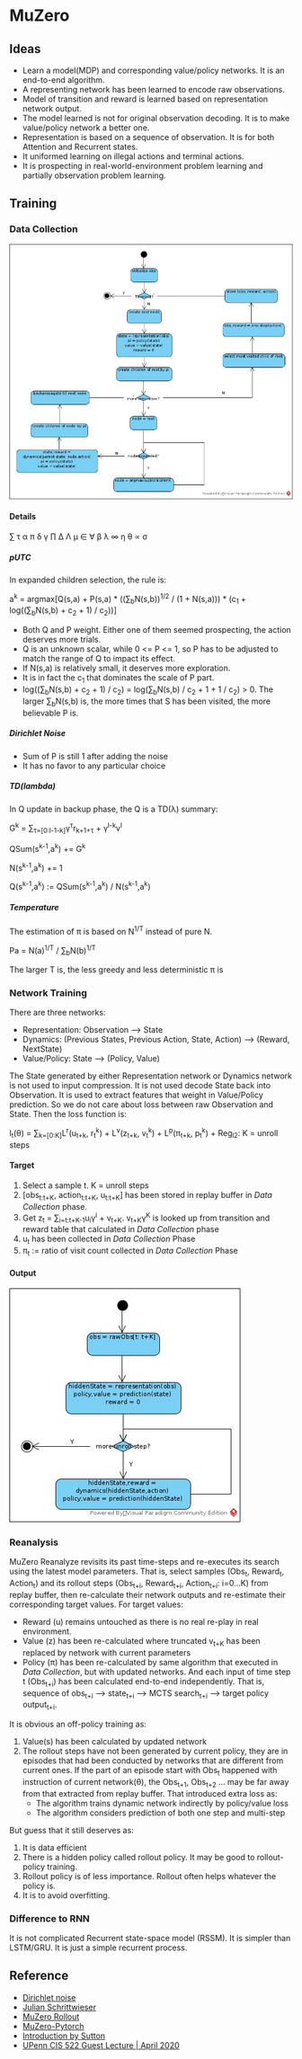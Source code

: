# MuZero
## Ideas
* Learn a model(MDP) and corresponding value/policy networks. It is an end-to-end algorithm.
* A representing network has been learned to encode raw observations.  
* Model of transition and reward is learned based on representation network output.  
* The model learned is not for original observation decoding. It is to make value/policy network a better one.
* Representation is based on a sequence of observation. It is for both Attention and Recurrent states.
* It uniformed learning on illegal actions and terminal actions.
* It is prospecting in real-world-environment problem learning and partially observation problem learning.
## Training
### Data Collection
![eva_sequence](./images/muzero_eva.jpg)
#### Details
∑ τ α π δ γ ∏ Δ Λ μ ∈ ∀ β λ ∞ η θ ∝ σ

##### pUTC
In expanded children selection, the rule is:

a<sup>k</sup> = argmax[Q(s,a) + P(s,a) * ((∑<sub>b</sub>N(s,b))<sup>1/2</sup> / (1 + N(s,a))) * (c<sub>1</sub> + log((∑<sub>b</sub>N(s,b) + c<sub>2</sub> + 1) / c<sub>2</sub>))]
* Both Q and P weight. Either one of them seemed prospecting, the action deserves more trials.
* Q is an unknown scalar, while 0 <= P <= 1, so P has to be adjusted to match the range of Q to impact its effect.
* If N(s,a) is relatively small, it deserves more exploration.
* It is in fact the c<sub>1</sub> that dominates the scale of P part.
* log((∑<sub>b</sub>N(s,b) + c<sub>2</sub> + 1) / c<sub>2</sub>) = log(∑<sub>b</sub>N(s,b) / c<sub>2</sub> + 1 + 1 / c<sub>2</sub>) > 0. The larger ∑<sub>b</sub>N(s,b) is, the more times that S has been visited, the more believable P is. 
##### Dirichlet Noise
* Sum of P is still 1 after adding the noise
* It has no favor to any particular choice
##### TD(lambda)
In Q update in backup phase, the Q is a TD(λ) summary:

G<sup>k</sup> = ∑<sub>τ=[0:l-1-k]</sub>γ<sup>τ</sup>r<sub>k+1+τ</sub> + γ<sup>l-k</sup>v<sup>l</sup>

QSum(s<sup>k-1</sup>,a<sup>k</sup>) += G<sup>k</sup>

N(s<sup>k-1</sup>,a<sup>k</sup>) += 1

Q(s<sup>k-1</sup>,a<sup>k</sup>) := QSum(s<sup>k-1</sup>,a<sup>k</sup>) / N(s<sup>k-1</sup>,a<sup>k</sup>)
##### Temperature
The estimation of π is based on N<sup>1/T</sup> instead of pure N. 

Pa = N(a)<sup>1/T</sup> / ∑<sub>b</sub>N(b)<sup>1/T</sup>

The larger T is, the less greedy and less deterministic π is
### Network Training
There are three networks:
* Representation: Observation --> State
* Dynamics: (Previous States, Previous Action, State, Action)  --> (Reward, NextState)
* Value/Policy: State --> (Policy, Value)

The State generated by either Representation network or Dynamics network is not used to input compression. 
It is not used decode State back into Observation. It is used to extract features that weight in Value/Policy prediction.
So we do not care about loss between raw Observation and State. Then the loss function is:

l<sub>t</sub>(θ) = ∑<sub>k=[0:K]</sub>L<sup>r</sup>(u<sub>t+k</sub>, r<sub>t</sub><sup>k</sup>) + L<sup>v</sup>(z<sub>t+k</sub>, v<sub>t</sub><sup>k</sup>) + L<sup>p</sup>(π<sub>t+k</sub>, p<sub>t</sub><sup>k</sup>) + Reg<sub>l2</sub>: K = unroll steps
#### Target
1. Select a sample t. K = unroll steps
2. [obs<sub>t:t+K</sub>, action<sub>t:t+K</sub>, u<sub>t:t+K</sub>] has been stored in replay buffer in *Data Collection* phase.
3. Get z<sub>t</sub> = ∑<sub>i=t:t+K-1</sub>u<sub>i</sub>γ<sup>i</sup> + v<sub>t+K</sub>. v<sub>t+K</sub>γ<sup>K</sup> is looked up from transition and reward table that calculated in *Data Collection* phase
4. u<sub>t</sub> has been collected in *Data Collection* Phase
5. π<sub>t</sub> := ratio of visit count collected in *Data Collection* Phase
#### Output
![output](./images/muzero_output.jpg)
### Reanalysis
MuZero Reanalyze revisits its past time-steps and re-executes its search using the latest model parameters.
That is, select samples (Obs<sub>t</sub>, Reward<sub>t</sub>, Action<sub>t</sub>) and its rollout steps (Obs<sub>t+i</sub>, Reward<sub>t+i</sub>, Action<sub>t+i</sub>: i=0...K) from replay buffer,
then re-calculate their network outputs and re-estimate their corresponding target values. 
For target values:
* Reward (u) remains untouched as there is no real re-play in real environment.
* Value (z) has been re-calculated where truncated v<sub>t+K</sub> has been replaced by network with current parameters
* Policy (π) has been re-calculated by same algorithm that executed in *Data Collection*, but with updated networks. 
  And each input of time step t (Obs<sub>t+i</sub>) has been calculated end-to-end independently. That is, sequence of obs<sub>t+i</sub>
  --> state<sub>t+i</sub> --> MCTS search<sub>t+i</sub> --> target policy output<sub>t+i</sub>.
  
It is obvious an off-policy training as:
1. Value(s) has been calculated by updated network
2. The rollout steps have not been generated by current policy, they are in episodes that had been conducted by networks that are different from current ones.
If the part of an episode start with Obs<sub>t</sub> happened with instruction of current network(θ), 
the Obs<sub>t+1</sub>, Obs<sub>t+2</sub> ... may be far away from that extracted from replay buffer. 
That introduced extra loss as:   
    * The algorithm trains dynamic network indirectly by policy/value loss
    * The algorithm considers prediction of both one step and multi-step
    
But guess that it still deserves as:
1. It is data efficient
2. There is a hidden policy called rollout policy. It may be good to rollout-policy training. 
3. Rollout policy is of less importance. Rollout often helps whatever the policy is.
4. It is to avoid overfitting.
### Difference to RNN
It is not complicated Recurrent state-space model (RSSM).
It is simpler than LSTM/GRU.
It is just a simple recurrent process. 
## Reference
* [Dirichlet noise](https://stats.stackexchange.com/questions/322831/purpose-of-dirichlet-noise-in-the-alphazero-paper)
* [Julian Schrittwieser](https://www.youtube.com/watch?v=L0A86LmH7Yw)
* [MuZero Rollout](https://www.youtube.com/watch?v=dFzFGn87wGM)
* [MuZero-Pytorch](https://github.com/koulanurag/muzero-pytorch.git)
* [Introduction by Sutton](https://www.andrew.cmu.edu/course/10-703/textbook/BartoSutton.pdf)
* [UPenn CIS 522 Guest Lecture | April 2020](https://www.seas.upenn.edu/~cis522/slides/CIS522_Lecture12T.pdf)